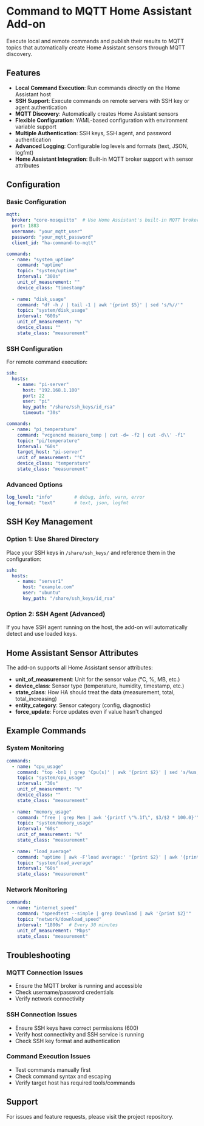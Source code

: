 # Command to MQTT Home Assistant Add-on

Execute local and remote commands and publish their results to MQTT topics that automatically create Home Assistant sensors through MQTT discovery.

## Features

- **Local Command Execution**: Run commands directly on the Home Assistant host
- **SSH Support**: Execute commands on remote servers with SSH key or agent authentication
- **MQTT Discovery**: Automatically creates Home Assistant sensors
- **Flexible Configuration**: YAML-based configuration with environment variable support
- **Multiple Authentication**: SSH keys, SSH agent, and password authentication
- **Advanced Logging**: Configurable log levels and formats (text, JSON, logfmt)
- **Home Assistant Integration**: Built-in MQTT broker support with sensor attributes

## Configuration

### Basic Configuration

```yaml
mqtt:
  broker: "core-mosquitto"  # Use Home Assistant's built-in MQTT broker
  port: 1883
  username: "your_mqtt_user"
  password: "your_mqtt_password"
  client_id: "ha-command-to-mqtt"

commands:
  - name: "system_uptime"
    command: "uptime"
    topic: "system/uptime"
    interval: "300s"
    unit_of_measurement: ""
    device_class: "timestamp"
    
  - name: "disk_usage"
    command: "df -h / | tail -1 | awk '{print $5}' | sed 's/%//'"
    topic: "system/disk_usage"
    interval: "600s"
    unit_of_measurement: "%"
    device_class: ""
    state_class: "measurement"
```

### SSH Configuration

For remote command execution:

```yaml
ssh:
  hosts:
    - name: "pi-server"
      host: "192.168.1.100"
      port: 22
      user: "pi"
      key_path: "/share/ssh_keys/id_rsa"
      timeout: "30s"

commands:
  - name: "pi_temperature"
    command: "vcgencmd measure_temp | cut -d= -f2 | cut -d\\' -f1"
    topic: "pi/temperature"
    interval: "60s"
    target_host: "pi-server"
    unit_of_measurement: "°C"
    device_class: "temperature"
    state_class: "measurement"
```

### Advanced Options

```yaml
log_level: "info"        # debug, info, warn, error
log_format: "text"       # text, json, logfmt
```

## SSH Key Management

### Option 1: Use Shared Directory
Place your SSH keys in `/share/ssh_keys/` and reference them in the configuration:

```yaml
ssh:
  hosts:
    - name: "server1"
      host: "example.com"
      user: "ubuntu"
      key_path: "/share/ssh_keys/id_rsa"
```

### Option 2: SSH Agent (Advanced)
If you have SSH agent running on the host, the add-on will automatically detect and use loaded keys.

## Home Assistant Sensor Attributes

The add-on supports all Home Assistant sensor attributes:

- **unit_of_measurement**: Unit for the sensor value (°C, %, MB, etc.)
- **device_class**: Sensor type (temperature, humidity, timestamp, etc.)
- **state_class**: How HA should treat the data (measurement, total, total_increasing)
- **entity_category**: Sensor category (config, diagnostic)
- **force_update**: Force updates even if value hasn't changed

## Example Commands

### System Monitoring
```yaml
commands:
  - name: "cpu_usage"
    command: "top -bn1 | grep 'Cpu(s)' | awk '{print $2}' | sed 's/%us,//'"
    topic: "system/cpu_usage"
    interval: "30s"
    unit_of_measurement: "%"
    device_class: ""
    state_class: "measurement"
    
  - name: "memory_usage"
    command: "free | grep Mem | awk '{printf \"%.1f\", $3/$2 * 100.0}'"
    topic: "system/memory_usage"
    interval: "60s"
    unit_of_measurement: "%"
    state_class: "measurement"
    
  - name: "load_average"
    command: "uptime | awk -F'load average:' '{print $2}' | awk '{print $1}' | sed 's/,//'"
    topic: "system/load_average"
    interval: "60s"
    state_class: "measurement"
```

### Network Monitoring
```yaml
commands:
  - name: "internet_speed"
    command: "speedtest --simple | grep Download | awk '{print $2}'"
    topic: "network/download_speed"
    interval: "1800s"  # Every 30 minutes
    unit_of_measurement: "Mbps"
    state_class: "measurement"
```

## Troubleshooting

### MQTT Connection Issues
- Ensure the MQTT broker is running and accessible
- Check username/password credentials
- Verify network connectivity

### SSH Connection Issues
- Ensure SSH keys have correct permissions (600)
- Verify host connectivity and SSH service is running
- Check SSH key format and authentication

### Command Execution Issues
- Test commands manually first
- Check command syntax and escaping
- Verify target host has required tools/commands

## Support

For issues and feature requests, please visit the project repository.